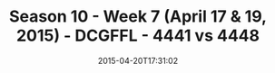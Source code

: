 ---
title: Season 10 - Week 7 (April 17 & 19, 2015) - DCGFFL - 4441 vs 4448
teams_score:
- team: 4441
  score:
- team: 4448
  score: 26
mvp: John B. (Silver), Jamar W. (Vegas Gold)
game-ball: N/A
sportsperson: ''
season: 10
week: 7
date: '2015-04-20T17:31:02'
pageid: season-10-week-7-4441-vs-4448
---